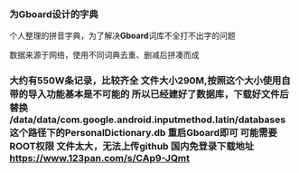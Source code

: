 <html>
<body>
  <article class="markdown-body"><h3 class="atx" id="为gboard设计的字典">为Gboard设计的字典</h3>
<p>个人整理的拼音字典，为了解决<strong>Gboard</strong>词库不全打不出字的问题</p>
<p>数据来源于网络，使用不同词典去重、删减后拼凑而成</p>
<h3 class="atx" id="大约有550w条记录，比较齐全-文件大小290m按照这个大小使用自带的导入功能基本是不可能的-所以已经建好了数据库，下载好文件后替换-datadatacomgoogleandroidinputmethodlatindatabases-这个路径下的personaldictionarydb-重启gboard即可-可能需要root权限-文件太大，无法上传github-国内免登录下载地址-httpswww123pancomscap9-jqmt">大约有<strong>550W</strong>条记录，比较齐全 文件大小<strong>290M</strong>,按照这个大小使用自带的导入功能基本是不可能的 所以已经建好了数据库，下载好文件后替换 <strong>/data/data/com.google.android.inputmethod.latin/databases</strong> 这个路径下的<strong>PersonalDictionary.db</strong> 重启Gboard即可 可能需要ROOT权限 文件太大，无法上传github 国内免登录下载地址 <a href="https://www.123pan.com/s/CAp9-JQmt">https://www.123pan.com/s/CAp9-JQmt</a></h3>
</article>
</body>
</html>
